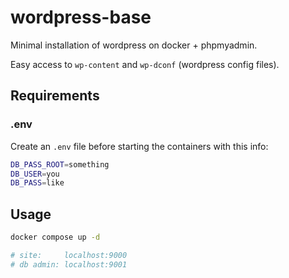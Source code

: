 # wordpress-base

Minimal installation of wordpress on docker + phpmyadmin.

Easy access to `wp-content` and `wp-dconf` (wordpress config files).

## Requirements

### .env

Create an `.env` file before starting the containers with this info:

```bash
DB_PASS_ROOT=something
DB_USER=you
DB_PASS=like
```

## Usage

```bash
docker compose up -d

# site:     localhost:9000
# db admin: localhost:9001
```

